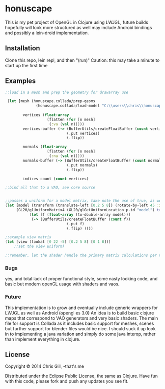 ﻿# honuscape

This is my pet project of OpenGL in Clojure using LWJGL, future builds hopefully will look more structured as well may include Android bindings and possibly a lein-droid implementation.

## Installation

Clone this repo, lein repl, and then "(run)"
Caution: this may take a minute to start up the first time

## Examples

```clojure
;;load in a mesh and prep the geometry for drawarray use

 (let [mesh (honuscape.collada/prep-geoms
              (honuscape.collada/load-model "C:\\users\\chris\\honuscape\\resources\\radar2b.dae"))
       
        vertices (float-array
                   (flatten (for [n mesh]
                    (:va (val n)))))
        vertices-buffer (-> (BufferUtils/createFloatBuffer (count vertices))
                            (.put vertices)
                            (.flip))

        normals (float-array
                   (flatten (for [n mesh]
                    (:na (val n)))))
        normals-buffer (-> (BufferUtils/createFloatBuffer (count normals))
                            (.put normals)
                            (.flip))

        indices-count (count vertices)

;;bind all that to a VAO, see core source


;;passes a uniform for a model matrix, take note the use of true, as we are using left-handed coordinates for the matrices:
(let [model (transform (translate-left [0.2 5 8]) (rotate-by-left 45 :z))]
     (GL20/glUniformMatrix4 (GL20/glGetUniformLocation p-id "model") true 
           (let [f (float-array (to-double-array model))] 
            (-> (BufferUtils/createFloatBuffer (count f))
                            (.put f)
                            (.flip) ))))

;;example view matrix
(let [view (lookat [0 22 -5] [0.2 5 8] [0 1 0])]
	;;set the view uniform)

;;remember, let the shader handle the primary matrix calculations per vertex, if possible
```

### Bugs

yes, and total lack of proper functional style, some nasty looking code, and basic but modern openGL usage with shaders and vaos.

### Future

This implementation is to grow and eventually include generic wrappers for LWJGL as well as Android (opengl es 3.0)
An idea is to build basic clojure maps that correspond to VAO generators and very basic shaders. The main file for support is Collada as it includes basic support for meshes, scenes but further support for blender files would be nice. I should suck it up look in to implementing a java variation and simply do some java interop, rather than implement everything in clojure.

## License

Copyright © 2014 Chris Gill,
 -that's me

Distributed under the Eclipse Public License, the same as Clojure. 
Have fun with this code, please fork and push any updates you see fit.
